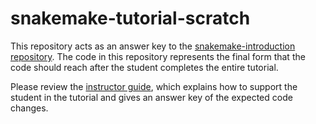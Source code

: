 # snakemake-tutorial-scratch
This repository acts as an answer key to the [snakemake-introduction repository](https://github.com/USGS-R/snakemake-introduction). The code in this repository represents the final form that the code should reach after the student completes the entire tutorial.

Please review the [instructor guide](instructor-guide.md), which explains how to support the student in the tutorial and gives an answer key of the expected code changes.